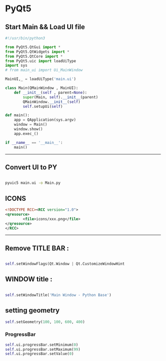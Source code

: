 # PyQt5 

## Start Main && Load UI file 

```python
#!/usr/bin/python3

from PyQt5.QtGui import *
from PyQt5.QtWidgets import *
from PyQt5.QtCore import *
from PyQt5.uic import loadUiType
import sys
# from main_ui import Ui_MainWindow

MainUI,_ = loadUiType('main.ui')

class Main(QMainWindow , MainUI):
    def __init__(self , parent=None):
        super(Main, self).__init__(parent)
        QMainWindow.__init__(self)
        self.setupUi(self)

def main():
    app = QApplication(sys.argv)
    window = Main()
    window.show()
    app.exec_()

if __name__ == '__main__':
    main()
```
---

## Convert UI to PY 

```bash

pyuic5 main.ui -o Main.py

```

## ICONS

```xml
<!DOCTYPE RCC><RCC version="1.0">
<qresource>
        <file>icons/xxx.png</file>
</qresource>
</RCC>
```
---
## Remove TITLE BAR :
```python

self.setWindowFlags(Qt.Window | Qt.CustomizeWindowHint

```

## WINDOW title :

```python

self.setWindowTitle('Main Window - Python Base')

```
## setting geometry 

```python
self.setGeometry(100, 100, 600, 400) 
```
### ProgressBar
```python
self.ui.progressBar.setMinimum(0)
self.ui.progressBar.setMaximum(99)
self.ui.progressBar.setValue(0)
```

